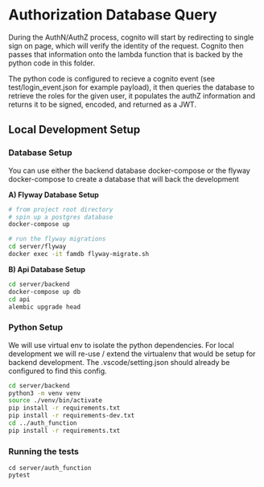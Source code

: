 # Authorization Database Query

During the AuthN/AuthZ process, cognito will start by redirecting to single
sign on page, which will verify the identity of the request.  Cognito then
passes that information onto the lambda function that is backed by the
python code in this folder.

The python code is configured to recieve a cognito event (see
test/login_event.json for example payload), it then queries the database to
retrieve the roles for the given user, it populates the authZ information
and returns it to be signed, encoded, and returned as a JWT.

## Local Development Setup

### Database Setup

You can use either the backend database docker-compose or the flyway
docker-compose to create a database that will back the development

**A) Flyway Database Setup**

``` bash
# from project root directory
# spin up a postgres database
docker-compose up

# run the flyway migrations
cd server/flyway
docker exec -it famdb flyway-migrate.sh
```

**B) Api Database Setup**

``` bash
cd server/backend
docker-compose up db
cd api
alembic upgrade head
```

### Python Setup

We will use virtual env to isolate the python dependencies.  For local
development we will re-use / extend the virtualenv that would be setup for
backend development.  The .vscode/setting.json should already be configured
to find this config.

``` bash
cd server/backend
python3 -m venv venv
source ./venv/bin/activate
pip install -r requirements.txt
pip install -r requirements-dev.txt
cd ../auth_function
pip install -r requirements.txt
```

### Running the tests

```
cd server/auth_function
pytest
```


